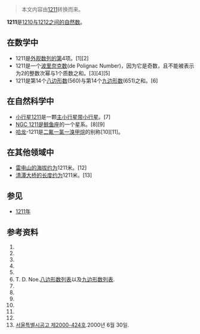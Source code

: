 > 本文内容由[1211](https://zh.wikipedia.org/wiki/1211)转换而来。


**1211**是[1210与](https://zh.wikipedia.org/wiki/1210 "wikilink")[1212之间的自然数](https://zh.wikipedia.org/wiki/1212 "wikilink")。

## 在数学中

  - 1211是[外观数列的第](https://zh.wikipedia.org/wiki/外观数列 "wikilink")4项。\[1\]\[2\]
  - 1211是一个[波里奈克数](https://zh.wikipedia.org/wiki/波里奈克数 "wikilink")(de Polignac Number)，因为它是奇数，且不能被表示为2的整数次幂与1个质数之和。\[3\]\[4\]\[5\]
  - 1211是第14个[八边形数](https://zh.wikipedia.org/wiki/八边形数 "wikilink")(560)与第14个[九边形数](https://zh.wikipedia.org/wiki/九边形数 "wikilink")(651)之和。\[6\]

## 在自然科学中

  - [小行星1211](../Page/小行星1211.md "wikilink")是一颗[主小行星带小行星](https://zh.wikipedia.org/wiki/主小行星带 "wikilink")。\[7\]
  - [NGC 1211是](https://zh.wikipedia.org/wiki/NGC_1211 "wikilink")[鲸鱼座](../Page/鲸鱼座.md "wikilink")的一个星系。\[8\]\[9\]
  - [哈龙](https://zh.wikipedia.org/wiki/哈龙 "wikilink")-1211是[二氟一氯一溴甲烷](../Page/二氟一氯一溴甲烷.md "wikilink")的别称\[10\]\[11\]。

## 在其他领域中

  - [雷电山的海拔约为](https://zh.wikipedia.org/wiki/雷电山 "wikilink")1211米。\[12\]
  - [清潭大桥的长度约为](https://zh.wikipedia.org/wiki/清潭大桥 "wikilink")1211米。\[13\]

## 参见

  - [1211年](https://zh.wikipedia.org/wiki/1211年 "wikilink")

## 参考资料

1.
2.
3.
4.
5.
6.  T. D. Noe.[八边形数列表](https://oeis.org/A000567/b000567.txt)以及[九边形数列表](https://oeis.org/A001106/b001106.txt).
7.
8.
9.
10.
11.
12.
13. [서울특별시공고 제2000-424호](http://www2.seoul.go.kr/snews/data/CN_MST/%C1%A62270%C8%A3.pdf).2000년 6월 30일.